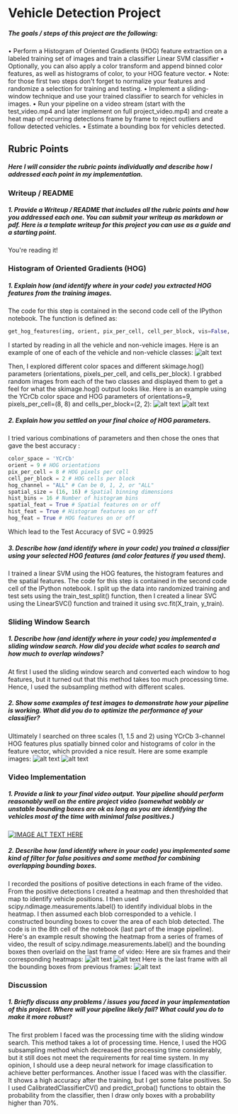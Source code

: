 # Vehicle Detection Project
##### The goals / steps of this project are the following:
• Perform a Histogram of Oriented Gradients (HOG) feature extraction on a
labeled training set of images and train a classifier Linear SVM classifier
• Optionally, you can also apply a color transform and append binned color
features, as well as histograms of color, to your HOG feature vector.
• Note: for those first two steps don't forget to normalize your features and
randomize a selection for training and testing.
• Implement a sliding-window technique and use your trained classifier to
search for vehicles in images.
• Run your pipeline on a video stream (start with the test_video.mp4 and later
implement on full project_video.mp4) and create a heat map of recurring
detections frame by frame to reject outliers and follow detected vehicles.
• Estimate a bounding box for vehicles detected.

[//]: # (Image References)

[image1]: ./report_images/image_1.png
[image2]: ./report_images/image_2.png
[image3]: ./report_images/image_3.png 
[image4]: ./report_images/image_4.png 
[image5]: ./report_images/image_5.png
[image6]: ./report_images/image_6.png
[image7]: ./report_images/image_7.png
[image8]: ./report_images/image_8.png  

## Rubric Points

##### Here I will consider the rubric points individually and describe how I addressed each point in my implementation.
### Writeup / README
##### 1. Provide a Writeup / README that includes all the rubric points and how you addressed each one. You can submit your writeup as markdown or pdf. Here is a template writeup for this project you can use as a guide and a starting point.
You're reading it!
### Histogram of Oriented Gradients (HOG)
##### 1. Explain how (and identify where in your code) you extracted HOG features from the training images.
The code for this step is contained in the second code cell of the IPython notebook.
The function is defined as:
```python
get_hog_features(img, orient, pix_per_cell, cell_per_block, vis=False, feature_vec=True)
```
I started by reading in all the vehicle and non-vehicle images. Here is an example of one of each of the vehicle and non-vehicle classes:
![alt text][image1]

Then, I explored different color spaces and different skimage.hog() parameters (orientations, pixels_per_cell, and cells_per_block). I grabbed random images from each of the two classes and displayed them to get a feel for what the skimage.hog() output looks like.
Here is an example using the YCrCb color space and HOG parameters
of orientations=9, pixels_per_cell=(8, 8) and cells_per_block=(2, 2):
![alt text][image2]
![alt text][image3]
##### 2. Explain how you settled on your final choice of HOG parameters.
I tried various combinations of parameters and then chose the ones that gave the best accuracy :
```python
color_space = 'YCrCb'
orient = 9 # HOG orientations
pix_per_cell = 8 # HOG pixels per cell
cell_per_block = 2 # HOG cells per block
hog_channel = "ALL" # Can be 0, 1, 2, or "ALL"
spatial_size = (16, 16) # Spatial binning dimensions
hist_bins = 16 # Number of histogram bins
spatial_feat = True # Spatial features on or off
hist_feat = True # Histogram features on or off
hog_feat = True # HOG features on or off
```
Which lead to the Test Accuracy of SVC = 0.9925
##### 3. Describe how (and identify where in your code) you trained a classifier using your selected HOG features (and color features if you used them).
I trained a linear SVM using the HOG features, the histogram features and the spatial features.
The code for this step is contained in the second code cell of the IPython notebook.
I split up the data into randomized training and test sets using the train_test_split() function, then I created a linear SVC using the LinearSVC() function and trained it using svc.fit(X_train, y_train).
### Sliding Window Search
##### 1. Describe how (and identify where in your code) you implemented a sliding window search. How did you decide what scales to search and how much to overlap windows?
At first I used the sliding window search and converted each window to hog features, but it turned out that this method takes too much processing time. Hence, I used the subsampling method with different scales.
##### 2. Show some examples of test images to demonstrate how your pipeline is working. What did you do to optimize the performance of your classifier?
Ultimately I searched on three scales (1, 1.5 and 2) using YCrCb 3-channel HOG features plus spatially binned color and histograms of color in the feature vector, which provided a nice result. Here are some example images:
![alt text][image4]
![alt text][image5]
### Video Implementation
##### 1. Provide a link to your final video output. Your pipeline should perform reasonably well on the entire project video (somewhat wobbly or unstable bounding boxes are ok as long as you are identifying the vehicles most of the time with minimal false positives.)

[![IMAGE ALT TEXT HERE](http://img.youtube.com/vi/yQqgN1U8xes/0.jpg)](http://www.youtube.com/watch?v=yQqgN1U8xes)

##### 2. Describe how (and identify where in your code) you implemented some kind of filter for false positives and some method for combining overlapping bounding boxes.
I recorded the positions of positive detections in each frame of the video. From the positive detections I created a heatmap and then thresholded that map to identify vehicle positions. I then used scipy.ndimage.measurements.label() to identify individual blobs in the heatmap. I then assumed each blob corresponded to a vehicle.
I constructed bounding boxes to cover the area of each blob detected.
The code is in the 8th cell of the notebook (last part of the image pipeline).
Here's an example result showing the heatmap from a series of frames of video, the result of scipy.ndimage.measurements.label() and the bounding boxes then overlaid on the last frame of video:
Here are six frames and their corresponding heatmaps:
![alt text][image6]
![alt text][image7]
Here is the last frame with all the bounding boxes from previous frames:
![alt text][image8]
### Discussion
##### 1. Briefly discuss any problems / issues you faced in your implementation of this project. Where will your pipeline likely fail? What could you do to make it more robust?
The first problem I faced was the processing time with the sliding window search. This method takes a lot of processing time. Hence, I used the HOG subsampling method which decreased the processing time considerably, but it still does not meet the requirements for real time system.
In my opinion, I should use a deep neural network for image classification to achieve better performances.
Another issue I faced was with the classifier. It shows a high accuracy after the training, but I get some false positives. So I used CalibratedClassifierCV() and predict_proba() functions to obtain the probability from the classifier, then I draw only boxes with a probability higher than 70%.